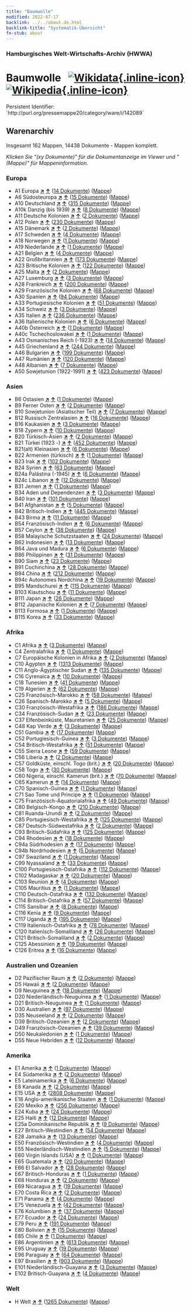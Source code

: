```yaml
---
title: "Baumwolle"
modified: 2022-07-17
backlink: ../../about.de.html
backlink-title: "Systematik-Übersicht"
fn-stub: about
---
```


### Hamburgisches Welt-Wirtschafts-Archiv (HWWA)

# Baumwolle &#160; [![Wikidata](/images/Wikidata-logo.svg "Wikidata"){.inline-icon}](http://www.wikidata.org/entity/Q11457) [![Wikipedia](/images/Wikipedia-W.svg "Wikipedia"){.inline-icon}](https://de.wikipedia.org/wiki/Baumwollfaser)

<div class="hint">Persistent Identifier: `http://purl.org/pressemappe20/category/ware/i/142089`</div>







## Warenarchiv




Insgesamt 162 Mappen, 14438 Dokumente - Mappen komplett.

_Klicken Sie "(xy Dokumente)" für die Dokumentanzeige im Viewer und "(Mappe)" für Mappeninformation._




### Europa

- A1 Europa [**&nearr;**](../../../geo/i/140892/about.de.html "Europa (alle Mappen)") [**&uarr;**](../../../geo/about.de.html#A1 "Ländersystematik") (<a href="https://pm20.zbw.eu/iiifview/folder/wa/142089,140892" title="über: Baumwolle : Europa" target="_blank">14 Dokumente</a>) ([Mappe](../../../../folder/wa/1420xx/142089/1408xx/140892/about.de.html))
- A6 Südosteuropa [**&nearr;**](../../../geo/i/140900/about.de.html "Südosteuropa (alle Mappen)") [**&uarr;**](../../../geo/about.de.html#A6 "Ländersystematik") (<a href="https://pm20.zbw.eu/iiifview/folder/wa/142089,140900" title="über: Baumwolle : Südosteuropa" target="_blank">15 Dokumente</a>) ([Mappe](../../../../folder/wa/1420xx/142089/1409xx/140900/about.de.html))
- A10 Deutschland [**&nearr;**](../../../geo/i/126128/about.de.html "Deutschland (alle Mappen)") [**&uarr;**](../../../geo/about.de.html#A10 "Ländersystematik") (<a href="https://pm20.zbw.eu/iiifview/folder/wa/142089,126128" title="über: Baumwolle : Deutschland" target="_blank">315 Dokumente</a>) ([Mappe](../../../../folder/wa/1420xx/142089/1261xx/126128/about.de.html))
- A10k Danzig (bis 1939) [**&nearr;**](../../../geo/i/140944/about.de.html "Danzig (bis 1939) (alle Mappen)") [**&uarr;**](../../../geo/about.de.html#A10k "Ländersystematik") (<a href="https://pm20.zbw.eu/iiifview/folder/wa/142089,140944" title="über: Baumwolle : Danzig (bis 1939)" target="_blank">8 Dokumente</a>) ([Mappe](../../../../folder/wa/1420xx/142089/1409xx/140944/about.de.html))
- A11 Deutsche Kolonien [**&nearr;**](../../../geo/i/140960/about.de.html "Deutsche Kolonien (alle Mappen)") [**&uarr;**](../../../geo/about.de.html#A11 "Ländersystematik") (<a href="https://pm20.zbw.eu/iiifview/folder/wa/142089,140960" title="über: Baumwolle : Deutsche Kolonien" target="_blank">2 Dokumente</a>) ([Mappe](../../../../folder/wa/1420xx/142089/1409xx/140960/about.de.html))
- A12 Polen [**&nearr;**](../../../geo/i/140962/about.de.html "Polen (alle Mappen)") [**&uarr;**](../../../geo/about.de.html#A12 "Ländersystematik") (<a href="https://pm20.zbw.eu/iiifview/folder/wa/142089,140962" title="über: Baumwolle : Polen" target="_blank">230 Dokumente</a>) ([Mappe](../../../../folder/wa/1420xx/142089/1409xx/140962/about.de.html))
- A15 Dänemark [**&nearr;**](../../../geo/i/141739/about.de.html "Dänemark (alle Mappen)") [**&uarr;**](../../../geo/about.de.html#A15 "Ländersystematik") (<a href="https://pm20.zbw.eu/iiifview/folder/wa/142089,141739" title="über: Baumwolle : Dänemark" target="_blank">2 Dokumente</a>) ([Mappe](../../../../folder/wa/1420xx/142089/1417xx/141739/about.de.html))
- A17 Schweden [**&nearr;**](../../../geo/i/140968/about.de.html "Schweden (alle Mappen)") [**&uarr;**](../../../geo/about.de.html#A17 "Ländersystematik") (<a href="https://pm20.zbw.eu/iiifview/folder/wa/142089,140968" title="über: Baumwolle : Schweden" target="_blank">4 Dokumente</a>) ([Mappe](../../../../folder/wa/1420xx/142089/1409xx/140968/about.de.html))
- A18 Norwegen [**&nearr;**](../../../geo/i/140969/about.de.html "Norwegen (alle Mappen)") [**&uarr;**](../../../geo/about.de.html#A18 "Ländersystematik") (<a href="https://pm20.zbw.eu/iiifview/folder/wa/142089,140969" title="über: Baumwolle : Norwegen" target="_blank">1 Dokumente</a>) ([Mappe](../../../../folder/wa/1420xx/142089/1409xx/140969/about.de.html))
- A19 Niederlande [**&nearr;**](../../../geo/i/140970/about.de.html "Niederlande (alle Mappen)") [**&uarr;**](../../../geo/about.de.html#A19 "Ländersystematik") (<a href="https://pm20.zbw.eu/iiifview/folder/wa/142089,140970" title="über: Baumwolle : Niederlande" target="_blank">1 Dokumente</a>) ([Mappe](../../../../folder/wa/1420xx/142089/1409xx/140970/about.de.html))
- A21 Belgien [**&nearr;**](../../../geo/i/140972/about.de.html "Belgien (alle Mappen)") [**&uarr;**](../../../geo/about.de.html#A21 "Ländersystematik") (<a href="https://pm20.zbw.eu/iiifview/folder/wa/142089,140972" title="über: Baumwolle : Belgien" target="_blank">4 Dokumente</a>) ([Mappe](../../../../folder/wa/1420xx/142089/1409xx/140972/about.de.html))
- A22 Großbritannien [**&nearr;**](../../../geo/i/140974/about.de.html "Großbritannien (alle Mappen)") [**&uarr;**](../../../geo/about.de.html#A22 "Ländersystematik") (<a href="https://pm20.zbw.eu/iiifview/folder/wa/142089,140974" title="über: Baumwolle : Großbritannien" target="_blank">173 Dokumente</a>) ([Mappe](../../../../folder/wa/1420xx/142089/1409xx/140974/about.de.html))
- A23 Britische Kolonien [**&nearr;**](../../../geo/i/140978/about.de.html "Britische Kolonien (alle Mappen)") [**&uarr;**](../../../geo/about.de.html#A23 "Ländersystematik") (<a href="https://pm20.zbw.eu/iiifview/folder/wa/142089,140978" title="über: Baumwolle : Britische Kolonien" target="_blank">122 Dokumente</a>) ([Mappe](../../../../folder/wa/1420xx/142089/1409xx/140978/about.de.html))
- A25 Malta [**&nearr;**](../../../geo/i/140980/about.de.html "Malta (alle Mappen)") [**&uarr;**](../../../geo/about.de.html#A25 "Ländersystematik") (<a href="https://pm20.zbw.eu/iiifview/folder/wa/142089,140980" title="über: Baumwolle : Malta" target="_blank">2 Dokumente</a>) ([Mappe](../../../../folder/wa/1420xx/142089/1409xx/140980/about.de.html))
- A27 Luxemburg [**&nearr;**](../../../geo/i/140981/about.de.html "Luxemburg (alle Mappen)") [**&uarr;**](../../../geo/about.de.html#A27 "Ländersystematik") (<a href="https://pm20.zbw.eu/iiifview/folder/wa/142089,140981" title="über: Baumwolle : Luxemburg" target="_blank">3 Dokumente</a>) ([Mappe](../../../../folder/wa/1420xx/142089/1409xx/140981/about.de.html))
- A28 Frankreich [**&nearr;**](../../../geo/i/140982/about.de.html "Frankreich (alle Mappen)") [**&uarr;**](../../../geo/about.de.html#A28 "Ländersystematik") (<a href="https://pm20.zbw.eu/iiifview/folder/wa/142089,140982" title="über: Baumwolle : Frankreich" target="_blank">200 Dokumente</a>) ([Mappe](../../../../folder/wa/1420xx/142089/1409xx/140982/about.de.html))
- A29 Französische Kolonien [**&nearr;**](../../../geo/i/140983/about.de.html "Französische Kolonien (alle Mappen)") [**&uarr;**](../../../geo/about.de.html#A29 "Ländersystematik") (<a href="https://pm20.zbw.eu/iiifview/folder/wa/142089,140983" title="über: Baumwolle : Französische Kolonien" target="_blank">68 Dokumente</a>) ([Mappe](../../../../folder/wa/1420xx/142089/1409xx/140983/about.de.html))
- A30 Spanien [**&nearr;**](../../../geo/i/140984/about.de.html "Spanien (alle Mappen)") [**&uarr;**](../../../geo/about.de.html#A30 "Ländersystematik") (<a href="https://pm20.zbw.eu/iiifview/folder/wa/142089,140984" title="über: Baumwolle : Spanien" target="_blank">94 Dokumente</a>) ([Mappe](../../../../folder/wa/1420xx/142089/1409xx/140984/about.de.html))
- A33 Portugiesische Kolonien [**&nearr;**](../../../geo/i/140988/about.de.html "Portugiesische Kolonien (alle Mappen)") [**&uarr;**](../../../geo/about.de.html#A33 "Ländersystematik") (<a href="https://pm20.zbw.eu/iiifview/folder/wa/142089,140988" title="über: Baumwolle : Portugiesische Kolonien" target="_blank">51 Dokumente</a>) ([Mappe](../../../../folder/wa/1420xx/142089/1409xx/140988/about.de.html))
- A34 Schweiz [**&nearr;**](../../../geo/i/141007/about.de.html "Schweiz (alle Mappen)") [**&uarr;**](../../../geo/about.de.html#A34 "Ländersystematik") (<a href="https://pm20.zbw.eu/iiifview/folder/wa/142089,141007" title="über: Baumwolle : Schweiz" target="_blank">3 Dokumente</a>) ([Mappe](../../../../folder/wa/1420xx/142089/1410xx/141007/about.de.html))
- A35 Italien [**&nearr;**](../../../geo/i/141008/about.de.html "Italien (alle Mappen)") [**&uarr;**](../../../geo/about.de.html#A35 "Ländersystematik") (<a href="https://pm20.zbw.eu/iiifview/folder/wa/142089,141008" title="über: Baumwolle : Italien" target="_blank">236 Dokumente</a>) ([Mappe](../../../../folder/wa/1420xx/142089/1410xx/141008/about.de.html))
- A36 Italienische Kolonien [**&nearr;**](../../../geo/i/141012/about.de.html "Italienische Kolonien (alle Mappen)") [**&uarr;**](../../../geo/about.de.html#A36 "Ländersystematik") (<a href="https://pm20.zbw.eu/iiifview/folder/wa/142089,141012" title="über: Baumwolle : Italienische Kolonien" target="_blank">6 Dokumente</a>) ([Mappe](../../../../folder/wa/1420xx/142089/1410xx/141012/about.de.html))
- A40b Österreich [**&nearr;**](../../../geo/i/141731/about.de.html "Österreich (alle Mappen)") [**&uarr;**](../../../geo/about.de.html#A40b "Ländersystematik") (<a href="https://pm20.zbw.eu/iiifview/folder/wa/142089,141731" title="über: Baumwolle : Österreich" target="_blank">1 Dokumente</a>) ([Mappe](../../../../folder/wa/1420xx/142089/1417xx/141731/about.de.html))
- A40c Tschechoslowakei [**&nearr;**](../../../geo/i/141022/about.de.html "Tschechoslowakei (alle Mappen)") [**&uarr;**](../../../geo/about.de.html#A40c "Ländersystematik") (<a href="https://pm20.zbw.eu/iiifview/folder/wa/142089,141022" title="über: Baumwolle : Tschechoslowakei" target="_blank">1 Dokumente</a>) ([Mappe](../../../../folder/wa/1420xx/142089/1410xx/141022/about.de.html))
- A43 Osmanisches Reich (-1923) [**&nearr;**](../../../geo/i/141034/about.de.html "Osmanisches Reich (-1923) (alle Mappen)") [**&uarr;**](../../../geo/about.de.html#A43 "Ländersystematik") (<a href="https://pm20.zbw.eu/iiifview/folder/wa/142089,141034" title="über: Baumwolle : Osmanisches Reich (-1923)" target="_blank">14 Dokumente</a>) ([Mappe](../../../../folder/wa/1420xx/142089/1410xx/141034/about.de.html))
- A45 Griechenland [**&nearr;**](../../../geo/i/141037/about.de.html "Griechenland (alle Mappen)") [**&uarr;**](../../../geo/about.de.html#A45 "Ländersystematik") (<a href="https://pm20.zbw.eu/iiifview/folder/wa/142089,141037" title="über: Baumwolle : Griechenland" target="_blank">244 Dokumente</a>) ([Mappe](../../../../folder/wa/1420xx/142089/1410xx/141037/about.de.html))
- A46 Bulgarien [**&nearr;**](../../../geo/i/141039/about.de.html "Bulgarien (alle Mappen)") [**&uarr;**](../../../geo/about.de.html#A46 "Ländersystematik") (<a href="https://pm20.zbw.eu/iiifview/folder/wa/142089,141039" title="über: Baumwolle : Bulgarien" target="_blank">199 Dokumente</a>) ([Mappe](../../../../folder/wa/1420xx/142089/1410xx/141039/about.de.html))
- A47 Rumänien [**&nearr;**](../../../geo/i/141040/about.de.html "Rumänien (alle Mappen)") [**&uarr;**](../../../geo/about.de.html#A47 "Ländersystematik") (<a href="https://pm20.zbw.eu/iiifview/folder/wa/142089,141040" title="über: Baumwolle : Rumänien" target="_blank">120 Dokumente</a>) ([Mappe](../../../../folder/wa/1420xx/142089/1410xx/141040/about.de.html))
- A48 Albanien [**&nearr;**](../../../geo/i/141041/about.de.html "Albanien (alle Mappen)") [**&uarr;**](../../../geo/about.de.html#A48 "Ländersystematik") (<a href="https://pm20.zbw.eu/iiifview/folder/wa/142089,141041" title="über: Baumwolle : Albanien" target="_blank">7 Dokumente</a>) ([Mappe](../../../../folder/wa/1420xx/142089/1410xx/141041/about.de.html))
- A50 Sowjetunion (1922-1991) [**&nearr;**](../../../geo/i/141043/about.de.html "Sowjetunion (1922-1991) (alle Mappen)") [**&uarr;**](../../../geo/about.de.html#A50 "Ländersystematik") (<a href="https://pm20.zbw.eu/iiifview/folder/wa/142089,141043" title="über: Baumwolle : Sowjetunion (1922-1991)" target="_blank">423 Dokumente</a>) ([Mappe](../../../../folder/wa/1420xx/142089/1410xx/141043/about.de.html))

### Asien

- B6 Ostasien [**&nearr;**](../../../geo/i/141062/about.de.html "Ostasien (alle Mappen)") [**&uarr;**](../../../geo/about.de.html#B6 "Ländersystematik") (<a href="https://pm20.zbw.eu/iiifview/folder/wa/142089,141062" title="über: Baumwolle : Ostasien" target="_blank">1 Dokumente</a>) ([Mappe](../../../../folder/wa/1420xx/142089/1410xx/141062/about.de.html))
- B9 Ferner Osten [**&nearr;**](../../../geo/i/141063/about.de.html "Ferner Osten (alle Mappen)") [**&uarr;**](../../../geo/about.de.html#B9 "Ländersystematik") (<a href="https://pm20.zbw.eu/iiifview/folder/wa/142089,141063" title="über: Baumwolle : Ferner Osten" target="_blank">2 Dokumente</a>) ([Mappe](../../../../folder/wa/1420xx/142089/1410xx/141063/about.de.html))
- B10 Sowjetunion (Asiatischer Teil) [**&nearr;**](../../../geo/i/141065/about.de.html "Sowjetunion (Asiatischer Teil) (alle Mappen)") [**&uarr;**](../../../geo/about.de.html#B10 "Ländersystematik") (<a href="https://pm20.zbw.eu/iiifview/folder/wa/142089,141065" title="über: Baumwolle : Sowjetunion (Asiatischer Teil)" target="_blank">7 Dokumente</a>) ([Mappe](../../../../folder/wa/1420xx/142089/1410xx/141065/about.de.html))
- B12 Russisch Zentralasien [**&nearr;**](../../../geo/i/141067/about.de.html "Russisch Zentralasien (alle Mappen)") [**&uarr;**](../../../geo/about.de.html#B12 "Ländersystematik") (<a href="https://pm20.zbw.eu/iiifview/folder/wa/142089,141067" title="über: Baumwolle : Russisch Zentralasien" target="_blank">16 Dokumente</a>) ([Mappe](../../../../folder/wa/1420xx/142089/1410xx/141067/about.de.html))
- B16 Kaukasien [**&nearr;**](../../../geo/i/141072/about.de.html "Kaukasien (alle Mappen)") [**&uarr;**](../../../geo/about.de.html#B16 "Ländersystematik") (<a href="https://pm20.zbw.eu/iiifview/folder/wa/142089,141072" title="über: Baumwolle : Kaukasien" target="_blank">3 Dokumente</a>) ([Mappe](../../../../folder/wa/1420xx/142089/1410xx/141072/about.de.html))
- B18 Zypern [**&nearr;**](../../../geo/i/141079/about.de.html "Zypern (alle Mappen)") [**&uarr;**](../../../geo/about.de.html#B18 "Ländersystematik") (<a href="https://pm20.zbw.eu/iiifview/folder/wa/142089,141079" title="über: Baumwolle : Zypern" target="_blank">10 Dokumente</a>) ([Mappe](../../../../folder/wa/1420xx/142089/1410xx/141079/about.de.html))
- B20 Türkisch-Asien [**&nearr;**](../../../geo/i/141108/about.de.html "Türkisch-Asien (alle Mappen)") [**&uarr;**](../../../geo/about.de.html#B20 "Ländersystematik") (<a href="https://pm20.zbw.eu/iiifview/folder/wa/142089,141108" title="über: Baumwolle : Türkisch-Asien" target="_blank">2 Dokumente</a>) ([Mappe](../../../../folder/wa/1420xx/142089/1411xx/141108/about.de.html))
- B21 Türkei (1923 -) [**&nearr;**](../../../geo/i/141111/about.de.html "Türkei (1923 -) (alle Mappen)") [**&uarr;**](../../../geo/about.de.html#B21 "Ländersystematik") (<a href="https://pm20.zbw.eu/iiifview/folder/wa/142089,141111" title="über: Baumwolle : Türkei (1923 -)" target="_blank">452 Dokumente</a>) ([Mappe](../../../../folder/wa/1420xx/142089/1411xx/141111/about.de.html))
- B21(alt) Kleinasien [**&nearr;**](../../../geo/i/141110/about.de.html "Kleinasien (alle Mappen)") [**&uarr;**](../../../geo/about.de.html#B21(alt) "Ländersystematik") (<a href="https://pm20.zbw.eu/iiifview/folder/wa/142089,141110" title="über: Baumwolle : Kleinasien" target="_blank">6 Dokumente</a>) ([Mappe](../../../../folder/wa/1420xx/142089/1411xx/141110/about.de.html))
- B22 Armenien (türkisch) [**&nearr;**](../../../geo/i/141112/about.de.html "Armenien (türkisch) (alle Mappen)") [**&uarr;**](../../../geo/about.de.html#B22 "Ländersystematik") (<a href="https://pm20.zbw.eu/iiifview/folder/wa/142089,141112" title="über: Baumwolle : Armenien (türkisch)" target="_blank">1 Dokumente</a>) ([Mappe](../../../../folder/wa/1420xx/142089/1411xx/141112/about.de.html))
- B23 Irak [**&nearr;**](../../../geo/i/141113/about.de.html "Irak (alle Mappen)") [**&uarr;**](../../../geo/about.de.html#B23 "Ländersystematik") (<a href="https://pm20.zbw.eu/iiifview/folder/wa/142089,141113" title="über: Baumwolle : Irak" target="_blank">102 Dokumente</a>) ([Mappe](../../../../folder/wa/1420xx/142089/1411xx/141113/about.de.html))
- B24 Syrien [**&nearr;**](../../../geo/i/141114/about.de.html "Syrien (alle Mappen)") [**&uarr;**](../../../geo/about.de.html#B24 "Ländersystematik") (<a href="https://pm20.zbw.eu/iiifview/folder/wa/142089,141114" title="über: Baumwolle : Syrien" target="_blank">63 Dokumente</a>) ([Mappe](../../../../folder/wa/1420xx/142089/1411xx/141114/about.de.html))
- B24a Palästina (-1945) [**&nearr;**](../../../geo/i/141115/about.de.html "Palästina (-1945) (alle Mappen)") [**&uarr;**](../../../geo/about.de.html#B24a "Ländersystematik") (<a href="https://pm20.zbw.eu/iiifview/folder/wa/142089,141115" title="über: Baumwolle : Palästina (-1945)" target="_blank">6 Dokumente</a>) ([Mappe](../../../../folder/wa/1420xx/142089/1411xx/141115/about.de.html))
- B24c Libanon [**&nearr;**](../../../geo/i/141117/about.de.html "Libanon (alle Mappen)") [**&uarr;**](../../../geo/about.de.html#B24c "Ländersystematik") (<a href="https://pm20.zbw.eu/iiifview/folder/wa/142089,141117" title="über: Baumwolle : Libanon" target="_blank">12 Dokumente</a>) ([Mappe](../../../../folder/wa/1420xx/142089/1411xx/141117/about.de.html))
- B31 Jemen [**&nearr;**](../../../geo/i/141172/about.de.html "Jemen (alle Mappen)") [**&uarr;**](../../../geo/about.de.html#B31 "Ländersystematik") (<a href="https://pm20.zbw.eu/iiifview/folder/wa/142089,141172" title="über: Baumwolle : Jemen" target="_blank">1 Dokumente</a>) ([Mappe](../../../../folder/wa/1420xx/142089/1411xx/141172/about.de.html))
- B34 Aden und Dependenzen [**&nearr;**](../../../geo/i/141176/about.de.html "Aden und Dependenzen (alle Mappen)") [**&uarr;**](../../../geo/about.de.html#B34 "Ländersystematik") (<a href="https://pm20.zbw.eu/iiifview/folder/wa/142089,141176" title="über: Baumwolle : Aden und Dependenzen" target="_blank">3 Dokumente</a>) ([Mappe](../../../../folder/wa/1420xx/142089/1411xx/141176/about.de.html))
- B40 Iran [**&nearr;**](../../../geo/i/141186/about.de.html "Iran (alle Mappen)") [**&uarr;**](../../../geo/about.de.html#B40 "Ländersystematik") (<a href="https://pm20.zbw.eu/iiifview/folder/wa/142089,141186" title="über: Baumwolle : Iran" target="_blank">101 Dokumente</a>) ([Mappe](../../../../folder/wa/1420xx/142089/1411xx/141186/about.de.html))
- B41 Afghanistan [**&nearr;**](../../../geo/i/141188/about.de.html "Afghanistan (alle Mappen)") [**&uarr;**](../../../geo/about.de.html#B41 "Ländersystematik") (<a href="https://pm20.zbw.eu/iiifview/folder/wa/142089,141188" title="über: Baumwolle : Afghanistan" target="_blank">5 Dokumente</a>) ([Mappe](../../../../folder/wa/1420xx/142089/1411xx/141188/about.de.html))
- B42 Britisch-Indien [**&nearr;**](../../../geo/i/141189/about.de.html "Britisch-Indien (alle Mappen)") [**&uarr;**](../../../geo/about.de.html#B42 "Ländersystematik") (<a href="https://pm20.zbw.eu/iiifview/folder/wa/142089,141189" title="über: Baumwolle : Britisch-Indien" target="_blank">445 Dokumente</a>) ([Mappe](../../../../folder/wa/1420xx/142089/1411xx/141189/about.de.html))
- B43 Birma [**&nearr;**](../../../geo/i/141195/about.de.html "Birma (alle Mappen)") [**&uarr;**](../../../geo/about.de.html#B43 "Ländersystematik") (<a href="https://pm20.zbw.eu/iiifview/folder/wa/142089,141195" title="über: Baumwolle : Birma" target="_blank">11 Dokumente</a>) ([Mappe](../../../../folder/wa/1420xx/142089/1411xx/141195/about.de.html))
- B54 Französisch-Indien [**&nearr;**](../../../geo/i/141200/about.de.html "Französisch-Indien (alle Mappen)") [**&uarr;**](../../../geo/about.de.html#B54 "Ländersystematik") (<a href="https://pm20.zbw.eu/iiifview/folder/wa/142089,141200" title="über: Baumwolle : Französisch-Indien" target="_blank">6 Dokumente</a>) ([Mappe](../../../../folder/wa/1420xx/142089/1412xx/141200/about.de.html))
- B57 Ceylon [**&nearr;**](../../../geo/i/141204/about.de.html "Ceylon (alle Mappen)") [**&uarr;**](../../../geo/about.de.html#B57 "Ländersystematik") (<a href="https://pm20.zbw.eu/iiifview/folder/wa/142089,141204" title="über: Baumwolle : Ceylon" target="_blank">38 Dokumente</a>) ([Mappe](../../../../folder/wa/1420xx/142089/1412xx/141204/about.de.html))
- B58 Malayische Schutzstaaten [**&nearr;**](../../../geo/i/141206/about.de.html "Malayische Schutzstaaten (alle Mappen)") [**&uarr;**](../../../geo/about.de.html#B58 "Ländersystematik") (<a href="https://pm20.zbw.eu/iiifview/folder/wa/142089,141206" title="über: Baumwolle : Malayische Schutzstaaten" target="_blank">24 Dokumente</a>) ([Mappe](../../../../folder/wa/1420xx/142089/1412xx/141206/about.de.html))
- B62 Indonesien [**&nearr;**](../../../geo/i/141218/about.de.html "Indonesien (alle Mappen)") [**&uarr;**](../../../geo/about.de.html#B62 "Ländersystematik") (<a href="https://pm20.zbw.eu/iiifview/folder/wa/142089,141218" title="über: Baumwolle : Indonesien" target="_blank">13 Dokumente</a>) ([Mappe](../../../../folder/wa/1420xx/142089/1412xx/141218/about.de.html))
- B64 Java und Madura [**&nearr;**](../../../geo/i/141220/about.de.html "Java und Madura (alle Mappen)") [**&uarr;**](../../../geo/about.de.html#B64 "Ländersystematik") (<a href="https://pm20.zbw.eu/iiifview/folder/wa/142089,141220" title="über: Baumwolle : Java und Madura" target="_blank">6 Dokumente</a>) ([Mappe](../../../../folder/wa/1420xx/142089/1412xx/141220/about.de.html))
- B86 Philippinen [**&nearr;**](../../../geo/i/141240/about.de.html "Philippinen (alle Mappen)") [**&uarr;**](../../../geo/about.de.html#B86 "Ländersystematik") (<a href="https://pm20.zbw.eu/iiifview/folder/wa/142089,141240" title="über: Baumwolle : Philippinen" target="_blank">31 Dokumente</a>) ([Mappe](../../../../folder/wa/1420xx/142089/1412xx/141240/about.de.html))
- B90 Siam [**&nearr;**](../../../geo/i/141242/about.de.html "Siam (alle Mappen)") [**&uarr;**](../../../geo/about.de.html#B90 "Ländersystematik") (<a href="https://pm20.zbw.eu/iiifview/folder/wa/142089,141242" title="über: Baumwolle : Siam" target="_blank">23 Dokumente</a>) ([Mappe](../../../../folder/wa/1420xx/142089/1412xx/141242/about.de.html))
- B91 Cochinchina [**&nearr;**](../../../geo/i/141243/about.de.html "Cochinchina (alle Mappen)") [**&uarr;**](../../../geo/about.de.html#B91 "Ländersystematik") (<a href="https://pm20.zbw.eu/iiifview/folder/wa/142089,141243" title="über: Baumwolle : Cochinchina" target="_blank">28 Dokumente</a>) ([Mappe](../../../../folder/wa/1420xx/142089/1412xx/141243/about.de.html))
- B94 China [**&nearr;**](../../../geo/i/141253/about.de.html "China (alle Mappen)") [**&uarr;**](../../../geo/about.de.html#B94 "Ländersystematik") (<a href="https://pm20.zbw.eu/iiifview/folder/wa/142089,141253" title="über: Baumwolle : China" target="_blank">212 Dokumente</a>) ([Mappe](../../../../folder/wa/1420xx/142089/1412xx/141253/about.de.html))
- B94c Autonomes Nordchina [**&nearr;**](../../../geo/i/141257/about.de.html "Autonomes Nordchina (alle Mappen)") [**&uarr;**](../../../geo/about.de.html#B94c "Ländersystematik") (<a href="https://pm20.zbw.eu/iiifview/folder/wa/142089,141257" title="über: Baumwolle : Autonomes Nordchina" target="_blank">19 Dokumente</a>) ([Mappe](../../../../folder/wa/1420xx/142089/1412xx/141257/about.de.html))
- B95 Mandschurei [**&nearr;**](../../../geo/i/141258/about.de.html "Mandschurei (alle Mappen)") [**&uarr;**](../../../geo/about.de.html#B95 "Ländersystematik") (<a href="https://pm20.zbw.eu/iiifview/folder/wa/142089,141258" title="über: Baumwolle : Mandschurei" target="_blank">115 Dokumente</a>) ([Mappe](../../../../folder/wa/1420xx/142089/1412xx/141258/about.de.html))
- B103 Kiautschou [**&nearr;**](../../../geo/i/126163/about.de.html "Kiautschou (alle Mappen)") [**&uarr;**](../../../geo/about.de.html#B103 "Ländersystematik") (<a href="https://pm20.zbw.eu/iiifview/folder/wa/142089,126163" title="über: Baumwolle : Kiautschou" target="_blank">11 Dokumente</a>) ([Mappe](../../../../folder/wa/1420xx/142089/1261xx/126163/about.de.html))
- B111 Japan [**&nearr;**](../../../geo/i/141272/about.de.html "Japan (alle Mappen)") [**&uarr;**](../../../geo/about.de.html#B111 "Ländersystematik") (<a href="https://pm20.zbw.eu/iiifview/folder/wa/142089,141272" title="über: Baumwolle : Japan" target="_blank">26 Dokumente</a>) ([Mappe](../../../../folder/wa/1420xx/142089/1412xx/141272/about.de.html))
- B112 Japanische Kolonien [**&nearr;**](../../../geo/i/141273/about.de.html "Japanische Kolonien (alle Mappen)") [**&uarr;**](../../../geo/about.de.html#B112 "Ländersystematik") (<a href="https://pm20.zbw.eu/iiifview/folder/wa/142089,141273" title="über: Baumwolle : Japanische Kolonien" target="_blank">7 Dokumente</a>) ([Mappe](../../../../folder/wa/1420xx/142089/1412xx/141273/about.de.html))
- B113 Formosa [**&nearr;**](../../../geo/i/141274/about.de.html "Formosa (alle Mappen)") [**&uarr;**](../../../geo/about.de.html#B113 "Ländersystematik") (<a href="https://pm20.zbw.eu/iiifview/folder/wa/142089,141274" title="über: Baumwolle : Formosa" target="_blank">1 Dokumente</a>) ([Mappe](../../../../folder/wa/1420xx/142089/1412xx/141274/about.de.html))
- B115 Korea [**&nearr;**](../../../geo/i/141276/about.de.html "Korea (alle Mappen)") [**&uarr;**](../../../geo/about.de.html#B115 "Ländersystematik") (<a href="https://pm20.zbw.eu/iiifview/folder/wa/142089,141276" title="über: Baumwolle : Korea" target="_blank">33 Dokumente</a>) ([Mappe](../../../../folder/wa/1420xx/142089/1412xx/141276/about.de.html))

### Afrika

- C1 Afrika [**&nearr;**](../../../geo/i/141309/about.de.html "Afrika (alle Mappen)") [**&uarr;**](../../../geo/about.de.html#C1 "Ländersystematik") (<a href="https://pm20.zbw.eu/iiifview/folder/wa/142089,141309" title="über: Baumwolle : Afrika" target="_blank">3 Dokumente</a>) ([Mappe](../../../../folder/wa/1420xx/142089/1413xx/141309/about.de.html))
- C4 Zentralafrika [**&nearr;**](../../../geo/i/141314/about.de.html "Zentralafrika (alle Mappen)") [**&uarr;**](../../../geo/about.de.html#C4 "Ländersystematik") (<a href="https://pm20.zbw.eu/iiifview/folder/wa/142089,141314" title="über: Baumwolle : Zentralafrika" target="_blank">1 Dokumente</a>) ([Mappe](../../../../folder/wa/1420xx/142089/1413xx/141314/about.de.html))
- C7 Europäische Kolonien in Afrika [**&nearr;**](../../../geo/i/141747/about.de.html "Europäische Kolonien in Afrika (alle Mappen)") [**&uarr;**](../../../geo/about.de.html#C7 "Ländersystematik") (<a href="https://pm20.zbw.eu/iiifview/folder/wa/142089,141747" title="über: Baumwolle : Europäische Kolonien in Afrika" target="_blank">2 Dokumente</a>) ([Mappe](../../../../folder/wa/1420xx/142089/1417xx/141747/about.de.html))
- C10 Ägypten [**&nearr;**](../../../geo/i/141336/about.de.html "Ägypten (alle Mappen)") [**&uarr;**](../../../geo/about.de.html#C10 "Ländersystematik") (<a href="https://pm20.zbw.eu/iiifview/folder/wa/142089,141336" title="über: Baumwolle : Ägypten" target="_blank">1313 Dokumente</a>) ([Mappe](../../../../folder/wa/1420xx/142089/1413xx/141336/about.de.html))
- C11 Anglo-Ägyptischer Sudan [**&nearr;**](../../../geo/i/141338/about.de.html "Anglo-Ägyptischer Sudan (alle Mappen)") [**&uarr;**](../../../geo/about.de.html#C11 "Ländersystematik") (<a href="https://pm20.zbw.eu/iiifview/folder/wa/142089,141338" title="über: Baumwolle : Anglo-Ägyptischer Sudan" target="_blank">135 Dokumente</a>) ([Mappe](../../../../folder/wa/1420xx/142089/1413xx/141338/about.de.html))
- C16 Cyrenaica [**&nearr;**](../../../geo/i/141347/about.de.html "Cyrenaica (alle Mappen)") [**&uarr;**](../../../geo/about.de.html#C16 "Ländersystematik") (<a href="https://pm20.zbw.eu/iiifview/folder/wa/142089,141347" title="über: Baumwolle : Cyrenaica" target="_blank">10 Dokumente</a>) ([Mappe](../../../../folder/wa/1420xx/142089/1413xx/141347/about.de.html))
- C18 Tunesien [**&nearr;**](../../../geo/i/141353/about.de.html "Tunesien (alle Mappen)") [**&uarr;**](../../../geo/about.de.html#C18 "Ländersystematik") (<a href="https://pm20.zbw.eu/iiifview/folder/wa/142089,141353" title="über: Baumwolle : Tunesien" target="_blank">41 Dokumente</a>) ([Mappe](../../../../folder/wa/1420xx/142089/1413xx/141353/about.de.html))
- C19 Algerien [**&nearr;**](../../../geo/i/141354/about.de.html "Algerien (alle Mappen)") [**&uarr;**](../../../geo/about.de.html#C19 "Ländersystematik") (<a href="https://pm20.zbw.eu/iiifview/folder/wa/142089,141354" title="über: Baumwolle : Algerien" target="_blank">62 Dokumente</a>) ([Mappe](../../../../folder/wa/1420xx/142089/1413xx/141354/about.de.html))
- C25 Französisch-Marokko [**&nearr;**](../../../geo/i/141358/about.de.html "Französisch-Marokko (alle Mappen)") [**&uarr;**](../../../geo/about.de.html#C25 "Ländersystematik") (<a href="https://pm20.zbw.eu/iiifview/folder/wa/142089,141358" title="über: Baumwolle : Französisch-Marokko" target="_blank">58 Dokumente</a>) ([Mappe](../../../../folder/wa/1420xx/142089/1413xx/141358/about.de.html))
- C26 Spanisch-Marokko [**&nearr;**](../../../geo/i/141359/about.de.html "Spanisch-Marokko (alle Mappen)") [**&uarr;**](../../../geo/about.de.html#C26 "Ländersystematik") (<a href="https://pm20.zbw.eu/iiifview/folder/wa/142089,141359" title="über: Baumwolle : Spanisch-Marokko" target="_blank">5 Dokumente</a>) ([Mappe](../../../../folder/wa/1420xx/142089/1413xx/141359/about.de.html))
- C30 Französisch-Westafrika [**&nearr;**](../../../geo/i/141361/about.de.html "Französisch-Westafrika (alle Mappen)") [**&uarr;**](../../../geo/about.de.html#C30 "Ländersystematik") (<a href="https://pm20.zbw.eu/iiifview/folder/wa/142089,141361" title="über: Baumwolle : Französisch-Westafrika" target="_blank">186 Dokumente</a>) ([Mappe](../../../../folder/wa/1420xx/142089/1413xx/141361/about.de.html))
- C34 Französisch-Sudan [**&nearr;**](../../../geo/i/141370/about.de.html "Französisch-Sudan (alle Mappen)") [**&uarr;**](../../../geo/about.de.html#C34 "Ländersystematik") (<a href="https://pm20.zbw.eu/iiifview/folder/wa/142089,141370" title="über: Baumwolle : Französisch-Sudan" target="_blank">23 Dokumente</a>) ([Mappe](../../../../folder/wa/1420xx/142089/1413xx/141370/about.de.html))
- C37 Elfenbeinküste, Mauretanien [**&nearr;**](../../../geo/i/141390/about.de.html "Elfenbeinküste, Mauretanien (alle Mappen)") [**&uarr;**](../../../geo/about.de.html#C37 "Ländersystematik") (<a href="https://pm20.zbw.eu/iiifview/folder/wa/142089,141390" title="über: Baumwolle : Elfenbeinküste, Mauretanien" target="_blank">25 Dokumente</a>) ([Mappe](../../../../folder/wa/1420xx/142089/1413xx/141390/about.de.html))
- C48 Kap Verde [**&nearr;**](../../../geo/i/141396/about.de.html "Kap Verde (alle Mappen)") [**&uarr;**](../../../geo/about.de.html#C48 "Ländersystematik") (<a href="https://pm20.zbw.eu/iiifview/folder/wa/142089,141396" title="über: Baumwolle : Kap Verde" target="_blank">3 Dokumente</a>) ([Mappe](../../../../folder/wa/1420xx/142089/1413xx/141396/about.de.html))
- C51 Gambia [**&nearr;**](../../../geo/i/141400/about.de.html "Gambia (alle Mappen)") [**&uarr;**](../../../geo/about.de.html#C51 "Ländersystematik") (<a href="https://pm20.zbw.eu/iiifview/folder/wa/142089,141400" title="über: Baumwolle : Gambia" target="_blank">17 Dokumente</a>) ([Mappe](../../../../folder/wa/1420xx/142089/1414xx/141400/about.de.html))
- C52 Portugiesisch-Guinea [**&nearr;**](../../../geo/i/141401/about.de.html "Portugiesisch-Guinea (alle Mappen)") [**&uarr;**](../../../geo/about.de.html#C52 "Ländersystematik") (<a href="https://pm20.zbw.eu/iiifview/folder/wa/142089,141401" title="über: Baumwolle : Portugiesisch-Guinea" target="_blank">3 Dokumente</a>) ([Mappe](../../../../folder/wa/1420xx/142089/1414xx/141401/about.de.html))
- C54 Britisch-Westafrika [**&nearr;**](../../../geo/i/141402/about.de.html "Britisch-Westafrika (alle Mappen)") [**&uarr;**](../../../geo/about.de.html#C54 "Ländersystematik") (<a href="https://pm20.zbw.eu/iiifview/folder/wa/142089,141402" title="über: Baumwolle : Britisch-Westafrika" target="_blank">51 Dokumente</a>) ([Mappe](../../../../folder/wa/1420xx/142089/1414xx/141402/about.de.html))
- C55 Sierra Leone [**&nearr;**](../../../geo/i/141404/about.de.html "Sierra Leone (alle Mappen)") [**&uarr;**](../../../geo/about.de.html#C55 "Ländersystematik") (<a href="https://pm20.zbw.eu/iiifview/folder/wa/142089,141404" title="über: Baumwolle : Sierra Leone" target="_blank">59 Dokumente</a>) ([Mappe](../../../../folder/wa/1420xx/142089/1414xx/141404/about.de.html))
- C56 Liberia [**&nearr;**](../../../geo/i/141405/about.de.html "Liberia (alle Mappen)") [**&uarr;**](../../../geo/about.de.html#C56 "Ländersystematik") (<a href="https://pm20.zbw.eu/iiifview/folder/wa/142089,141405" title="über: Baumwolle : Liberia" target="_blank">2 Dokumente</a>) ([Mappe](../../../../folder/wa/1420xx/142089/1414xx/141405/about.de.html))
- C57 Goldküste, einschl. Togo (brit.) [**&nearr;**](../../../geo/i/141406/about.de.html "Goldküste, einschl. Togo (brit.) (alle Mappen)") [**&uarr;**](../../../geo/about.de.html#C57 "Ländersystematik") (<a href="https://pm20.zbw.eu/iiifview/folder/wa/142089,141406" title="über: Baumwolle : Goldküste, einschl. Togo (brit.)" target="_blank">20 Dokumente</a>) ([Mappe](../../../../folder/wa/1420xx/142089/1414xx/141406/about.de.html))
- C58 Togo [**&nearr;**](../../../geo/i/141408/about.de.html "Togo (alle Mappen)") [**&uarr;**](../../../geo/about.de.html#C58 "Ländersystematik") (<a href="https://pm20.zbw.eu/iiifview/folder/wa/142089,141408" title="über: Baumwolle : Togo" target="_blank">30 Dokumente</a>) ([Mappe](../../../../folder/wa/1420xx/142089/1414xx/141408/about.de.html))
- C60 Nigeria, einschl. Kamerun (brit.) [**&nearr;**](../../../geo/i/141409/about.de.html "Nigeria, einschl. Kamerun (brit.) (alle Mappen)") [**&uarr;**](../../../geo/about.de.html#C60 "Ländersystematik") (<a href="https://pm20.zbw.eu/iiifview/folder/wa/142089,141409" title="über: Baumwolle : Nigeria, einschl. Kamerun (brit.)" target="_blank">70 Dokumente</a>) ([Mappe](../../../../folder/wa/1420xx/142089/1414xx/141409/about.de.html))
- C65 Kamerun [**&nearr;**](../../../geo/i/141410/about.de.html "Kamerun (alle Mappen)") [**&uarr;**](../../../geo/about.de.html#C65 "Ländersystematik") (<a href="https://pm20.zbw.eu/iiifview/folder/wa/142089,141410" title="über: Baumwolle : Kamerun" target="_blank">14 Dokumente</a>) ([Mappe](../../../../folder/wa/1420xx/142089/1414xx/141410/about.de.html))
- C70 Spanisch-Guinea [**&nearr;**](../../../geo/i/141412/about.de.html "Spanisch-Guinea (alle Mappen)") [**&uarr;**](../../../geo/about.de.html#C70 "Ländersystematik") (<a href="https://pm20.zbw.eu/iiifview/folder/wa/142089,141412" title="über: Baumwolle : Spanisch-Guinea" target="_blank">1 Dokumente</a>) ([Mappe](../../../../folder/wa/1420xx/142089/1414xx/141412/about.de.html))
- C71 Sao Tome und Principe [**&nearr;**](../../../geo/i/141413/about.de.html "Sao Tome und Principe (alle Mappen)") [**&uarr;**](../../../geo/about.de.html#C71 "Ländersystematik") (<a href="https://pm20.zbw.eu/iiifview/folder/wa/142089,141413" title="über: Baumwolle : Sao Tome und Principe" target="_blank">1 Dokumente</a>) ([Mappe](../../../../folder/wa/1420xx/142089/1414xx/141413/about.de.html))
- C75 Französisch-Äquatorialafrika [**&nearr;**](../../../geo/i/141415/about.de.html "Französisch-Äquatorialafrika (alle Mappen)") [**&uarr;**](../../../geo/about.de.html#C75 "Ländersystematik") (<a href="https://pm20.zbw.eu/iiifview/folder/wa/142089,141415" title="über: Baumwolle : Französisch-Äquatorialafrika" target="_blank">49 Dokumente</a>) ([Mappe](../../../../folder/wa/1420xx/142089/1414xx/141415/about.de.html))
- C80 Belgisch-Kongo [**&nearr;**](../../../geo/i/141444/about.de.html "Belgisch-Kongo (alle Mappen)") [**&uarr;**](../../../geo/about.de.html#C80 "Ländersystematik") (<a href="https://pm20.zbw.eu/iiifview/folder/wa/142089,141444" title="über: Baumwolle : Belgisch-Kongo" target="_blank">210 Dokumente</a>) ([Mappe](../../../../folder/wa/1420xx/142089/1414xx/141444/about.de.html))
- C81 Ruanda-Urundi [**&nearr;**](../../../geo/i/141445/about.de.html "Ruanda-Urundi (alle Mappen)") [**&uarr;**](../../../geo/about.de.html#C81 "Ländersystematik") (<a href="https://pm20.zbw.eu/iiifview/folder/wa/142089,141445" title="über: Baumwolle : Ruanda-Urundi" target="_blank">2 Dokumente</a>) ([Mappe](../../../../folder/wa/1420xx/142089/1414xx/141445/about.de.html))
- C85 Portugiesisch-Westafrika [**&nearr;**](../../../geo/i/141449/about.de.html "Portugiesisch-Westafrika (alle Mappen)") [**&uarr;**](../../../geo/about.de.html#C85 "Ländersystematik") (<a href="https://pm20.zbw.eu/iiifview/folder/wa/142089,141449" title="über: Baumwolle : Portugiesisch-Westafrika" target="_blank">125 Dokumente</a>) ([Mappe](../../../../folder/wa/1420xx/142089/1414xx/141449/about.de.html))
- C87 Deutsch-Südwestafrika [**&nearr;**](../../../geo/i/141450/about.de.html "Deutsch-Südwestafrika (alle Mappen)") [**&uarr;**](../../../geo/about.de.html#C87 "Ländersystematik") (<a href="https://pm20.zbw.eu/iiifview/folder/wa/142089,141450" title="über: Baumwolle : Deutsch-Südwestafrika" target="_blank">2 Dokumente</a>) ([Mappe](../../../../folder/wa/1420xx/142089/1414xx/141450/about.de.html))
- C93 Britisch-Südafrika [**&nearr;**](../../../geo/i/141454/about.de.html "Britisch-Südafrika (alle Mappen)") [**&uarr;**](../../../geo/about.de.html#C93 "Ländersystematik") (<a href="https://pm20.zbw.eu/iiifview/folder/wa/142089,141454" title="über: Baumwolle : Britisch-Südafrika" target="_blank">125 Dokumente</a>) ([Mappe](../../../../folder/wa/1420xx/142089/1414xx/141454/about.de.html))
- C94 Rhodesien [**&nearr;**](../../../geo/i/141456/about.de.html "Rhodesien (alle Mappen)") [**&uarr;**](../../../geo/about.de.html#C94 "Ländersystematik") (<a href="https://pm20.zbw.eu/iiifview/folder/wa/142089,141456" title="über: Baumwolle : Rhodesien" target="_blank">18 Dokumente</a>) ([Mappe](../../../../folder/wa/1420xx/142089/1414xx/141456/about.de.html))
- C94a Südrhodesien [**&nearr;**](../../../geo/i/141457/about.de.html "Südrhodesien (alle Mappen)") [**&uarr;**](../../../geo/about.de.html#C94a "Ländersystematik") (<a href="https://pm20.zbw.eu/iiifview/folder/wa/142089,141457" title="über: Baumwolle : Südrhodesien" target="_blank">17 Dokumente</a>) ([Mappe](../../../../folder/wa/1420xx/142089/1414xx/141457/about.de.html))
- C94b Nordrhodesien [**&nearr;**](../../../geo/i/141458/about.de.html "Nordrhodesien (alle Mappen)") [**&uarr;**](../../../geo/about.de.html#C94b "Ländersystematik") (<a href="https://pm20.zbw.eu/iiifview/folder/wa/142089,141458" title="über: Baumwolle : Nordrhodesien" target="_blank">5 Dokumente</a>) ([Mappe](../../../../folder/wa/1420xx/142089/1414xx/141458/about.de.html))
- C97 Swaziland [**&nearr;**](../../../geo/i/141461/about.de.html "Swaziland (alle Mappen)") [**&uarr;**](../../../geo/about.de.html#C97 "Ländersystematik") (<a href="https://pm20.zbw.eu/iiifview/folder/wa/142089,141461" title="über: Baumwolle : Swaziland" target="_blank">1 Dokumente</a>) ([Mappe](../../../../folder/wa/1420xx/142089/1414xx/141461/about.de.html))
- C99 Nyassaland [**&nearr;**](../../../geo/i/141462/about.de.html "Nyassaland (alle Mappen)") [**&uarr;**](../../../geo/about.de.html#C99 "Ländersystematik") (<a href="https://pm20.zbw.eu/iiifview/folder/wa/142089,141462" title="über: Baumwolle : Nyassaland" target="_blank">33 Dokumente</a>) ([Mappe](../../../../folder/wa/1420xx/142089/1414xx/141462/about.de.html))
- C100 Portugiesisch-Ostafrika [**&nearr;**](../../../geo/i/141463/about.de.html "Portugiesisch-Ostafrika (alle Mappen)") [**&uarr;**](../../../geo/about.de.html#C100 "Ländersystematik") (<a href="https://pm20.zbw.eu/iiifview/folder/wa/142089,141463" title="über: Baumwolle : Portugiesisch-Ostafrika" target="_blank">112 Dokumente</a>) ([Mappe](../../../../folder/wa/1420xx/142089/1414xx/141463/about.de.html))
- C102 Madagaskar [**&nearr;**](../../../geo/i/141464/about.de.html "Madagaskar (alle Mappen)") [**&uarr;**](../../../geo/about.de.html#C102 "Ländersystematik") (<a href="https://pm20.zbw.eu/iiifview/folder/wa/142089,141464" title="über: Baumwolle : Madagaskar" target="_blank">20 Dokumente</a>) ([Mappe](../../../../folder/wa/1420xx/142089/1414xx/141464/about.de.html))
- C103 Reunion [**&nearr;**](../../../geo/i/141466/about.de.html "Reunion (alle Mappen)") [**&uarr;**](../../../geo/about.de.html#C103 "Ländersystematik") (<a href="https://pm20.zbw.eu/iiifview/folder/wa/142089,141466" title="über: Baumwolle : Reunion" target="_blank">4 Dokumente</a>) ([Mappe](../../../../folder/wa/1420xx/142089/1414xx/141466/about.de.html))
- C105 Mauritius [**&nearr;**](../../../geo/i/141469/about.de.html "Mauritius (alle Mappen)") [**&uarr;**](../../../geo/about.de.html#C105 "Ländersystematik") (<a href="https://pm20.zbw.eu/iiifview/folder/wa/142089,141469" title="über: Baumwolle : Mauritius" target="_blank">1 Dokumente</a>) ([Mappe](../../../../folder/wa/1420xx/142089/1414xx/141469/about.de.html))
- C110 Deutsch-Ostafrika [**&nearr;**](../../../geo/i/141471/about.de.html "Deutsch-Ostafrika (alle Mappen)") [**&uarr;**](../../../geo/about.de.html#C110 "Ländersystematik") (<a href="https://pm20.zbw.eu/iiifview/folder/wa/142089,141471" title="über: Baumwolle : Deutsch-Ostafrika" target="_blank">132 Dokumente</a>) ([Mappe](../../../../folder/wa/1420xx/142089/1414xx/141471/about.de.html))
- C114 Britisch-Ostafrika [**&nearr;**](../../../geo/i/141473/about.de.html "Britisch-Ostafrika (alle Mappen)") [**&uarr;**](../../../geo/about.de.html#C114 "Ländersystematik") (<a href="https://pm20.zbw.eu/iiifview/folder/wa/142089,141473" title="über: Baumwolle : Britisch-Ostafrika" target="_blank">57 Dokumente</a>) ([Mappe](../../../../folder/wa/1420xx/142089/1414xx/141473/about.de.html))
- C115 Sansibar [**&nearr;**](../../../geo/i/141474/about.de.html "Sansibar (alle Mappen)") [**&uarr;**](../../../geo/about.de.html#C115 "Ländersystematik") (<a href="https://pm20.zbw.eu/iiifview/folder/wa/142089,141474" title="über: Baumwolle : Sansibar" target="_blank">8 Dokumente</a>) ([Mappe](../../../../folder/wa/1420xx/142089/1414xx/141474/about.de.html))
- C116 Kenia [**&nearr;**](../../../geo/i/141475/about.de.html "Kenia (alle Mappen)") [**&uarr;**](../../../geo/about.de.html#C116 "Ländersystematik") (<a href="https://pm20.zbw.eu/iiifview/folder/wa/142089,141475" title="über: Baumwolle : Kenia" target="_blank">9 Dokumente</a>) ([Mappe](../../../../folder/wa/1420xx/142089/1414xx/141475/about.de.html))
- C117 Uganda [**&nearr;**](../../../geo/i/141476/about.de.html "Uganda (alle Mappen)") [**&uarr;**](../../../geo/about.de.html#C117 "Ländersystematik") (<a href="https://pm20.zbw.eu/iiifview/folder/wa/142089,141476" title="über: Baumwolle : Uganda" target="_blank">195 Dokumente</a>) ([Mappe](../../../../folder/wa/1420xx/142089/1414xx/141476/about.de.html))
- C119 Italienisch-Ostafrika [**&nearr;**](../../../geo/i/141477/about.de.html "Italienisch-Ostafrika (alle Mappen)") [**&uarr;**](../../../geo/about.de.html#C119 "Ländersystematik") (<a href="https://pm20.zbw.eu/iiifview/folder/wa/142089,141477" title="über: Baumwolle : Italienisch-Ostafrika" target="_blank">78 Dokumente</a>) ([Mappe](../../../../folder/wa/1420xx/142089/1414xx/141477/about.de.html))
- C120 Italienisch-Somaliland [**&nearr;**](../../../geo/i/141478/about.de.html "Italienisch-Somaliland (alle Mappen)") [**&uarr;**](../../../geo/about.de.html#C120 "Ländersystematik") (<a href="https://pm20.zbw.eu/iiifview/folder/wa/142089,141478" title="über: Baumwolle : Italienisch-Somaliland" target="_blank">26 Dokumente</a>) ([Mappe](../../../../folder/wa/1420xx/142089/1414xx/141478/about.de.html))
- C121 Britisch-Somaliland [**&nearr;**](../../../geo/i/141481/about.de.html "Britisch-Somaliland (alle Mappen)") [**&uarr;**](../../../geo/about.de.html#C121 "Ländersystematik") (<a href="https://pm20.zbw.eu/iiifview/folder/wa/142089,141481" title="über: Baumwolle : Britisch-Somaliland" target="_blank">2 Dokumente</a>) ([Mappe](../../../../folder/wa/1420xx/142089/1414xx/141481/about.de.html))
- C125 Abessinien [**&nearr;**](../../../geo/i/141482/about.de.html "Abessinien (alle Mappen)") [**&uarr;**](../../../geo/about.de.html#C125 "Ländersystematik") (<a href="https://pm20.zbw.eu/iiifview/folder/wa/142089,141482" title="über: Baumwolle : Abessinien" target="_blank">19 Dokumente</a>) ([Mappe](../../../../folder/wa/1420xx/142089/1414xx/141482/about.de.html))
- C126 Eritrea [**&nearr;**](../../../geo/i/141483/about.de.html "Eritrea (alle Mappen)") [**&uarr;**](../../../geo/about.de.html#C126 "Ländersystematik") (<a href="https://pm20.zbw.eu/iiifview/folder/wa/142089,141483" title="über: Baumwolle : Eritrea" target="_blank">16 Dokumente</a>) ([Mappe](../../../../folder/wa/1420xx/142089/1414xx/141483/about.de.html))

### Australien und Ozeanien

- D2 Pazifischer Raum [**&nearr;**](../../../geo/i/141593/about.de.html "Pazifischer Raum (alle Mappen)") [**&uarr;**](../../../geo/about.de.html#D2 "Ländersystematik") (<a href="https://pm20.zbw.eu/iiifview/folder/wa/142089,141593" title="über: Baumwolle : Pazifischer Raum" target="_blank">2 Dokumente</a>) ([Mappe](../../../../folder/wa/1420xx/142089/1415xx/141593/about.de.html))
- D5 Hawaii [**&nearr;**](../../../geo/i/141595/about.de.html "Hawaii (alle Mappen)") [**&uarr;**](../../../geo/about.de.html#D5 "Ländersystematik") (<a href="https://pm20.zbw.eu/iiifview/folder/wa/142089,141595" title="über: Baumwolle : Hawaii" target="_blank">2 Dokumente</a>) ([Mappe](../../../../folder/wa/1420xx/142089/1415xx/141595/about.de.html))
- D9 Neuguinea [**&nearr;**](../../../geo/i/141600/about.de.html "Neuguinea (alle Mappen)") [**&uarr;**](../../../geo/about.de.html#D9 "Ländersystematik") (<a href="https://pm20.zbw.eu/iiifview/folder/wa/142089,141600" title="über: Baumwolle : Neuguinea" target="_blank">18 Dokumente</a>) ([Mappe](../../../../folder/wa/1420xx/142089/1416xx/141600/about.de.html))
- D20 Niederländisch-Neuguinea [**&nearr;**](../../../geo/i/141619/about.de.html "Niederländisch-Neuguinea (alle Mappen)") [**&uarr;**](../../../geo/about.de.html#D20 "Ländersystematik") (<a href="https://pm20.zbw.eu/iiifview/folder/wa/142089,141619" title="über: Baumwolle : Niederländisch-Neuguinea" target="_blank">1 Dokumente</a>) ([Mappe](../../../../folder/wa/1420xx/142089/1416xx/141619/about.de.html))
- D21 Britisch-Neuguinea [**&nearr;**](../../../geo/i/141620/about.de.html "Britisch-Neuguinea (alle Mappen)") [**&uarr;**](../../../geo/about.de.html#D21 "Ländersystematik") (<a href="https://pm20.zbw.eu/iiifview/folder/wa/142089,141620" title="über: Baumwolle : Britisch-Neuguinea" target="_blank">1 Dokumente</a>) ([Mappe](../../../../folder/wa/1420xx/142089/1416xx/141620/about.de.html))
- D30 Australien [**&nearr;**](../../../geo/i/141621/about.de.html "Australien (alle Mappen)") [**&uarr;**](../../../geo/about.de.html#D30 "Ländersystematik") (<a href="https://pm20.zbw.eu/iiifview/folder/wa/142089,141621" title="über: Baumwolle : Australien" target="_blank">97 Dokumente</a>) ([Mappe](../../../../folder/wa/1420xx/142089/1416xx/141621/about.de.html))
- D35 Neuseeland [**&nearr;**](../../../geo/i/141623/about.de.html "Neuseeland (alle Mappen)") [**&uarr;**](../../../geo/about.de.html#D35 "Ländersystematik") (<a href="https://pm20.zbw.eu/iiifview/folder/wa/142089,141623" title="über: Baumwolle : Neuseeland" target="_blank">2 Dokumente</a>) ([Mappe](../../../../folder/wa/1420xx/142089/1416xx/141623/about.de.html))
- D39 Britisch-Ozeanien [**&nearr;**](../../../geo/i/141625/about.de.html "Britisch-Ozeanien (alle Mappen)") [**&uarr;**](../../../geo/about.de.html#D39 "Ländersystematik") (<a href="https://pm20.zbw.eu/iiifview/folder/wa/142089,141625" title="über: Baumwolle : Britisch-Ozeanien" target="_blank">2 Dokumente</a>) ([Mappe](../../../../folder/wa/1420xx/142089/1416xx/141625/about.de.html))
- D49 Französisch-Ozeanien [**&nearr;**](../../../geo/i/141627/about.de.html "Französisch-Ozeanien (alle Mappen)") [**&uarr;**](../../../geo/about.de.html#D49 "Ländersystematik") (<a href="https://pm20.zbw.eu/iiifview/folder/wa/142089,141627" title="über: Baumwolle : Französisch-Ozeanien" target="_blank">39 Dokumente</a>) ([Mappe](../../../../folder/wa/1420xx/142089/1416xx/141627/about.de.html))
- D50 Neukaledonien [**&nearr;**](../../../geo/i/141628/about.de.html "Neukaledonien (alle Mappen)") [**&uarr;**](../../../geo/about.de.html#D50 "Ländersystematik") (<a href="https://pm20.zbw.eu/iiifview/folder/wa/142089,141628" title="über: Baumwolle : Neukaledonien" target="_blank">1 Dokumente</a>) ([Mappe](../../../../folder/wa/1420xx/142089/1416xx/141628/about.de.html))
- D55 Neue Hebriden [**&nearr;**](../../../geo/i/141631/about.de.html "Neue Hebriden (alle Mappen)") [**&uarr;**](../../../geo/about.de.html#D55 "Ländersystematik") (<a href="https://pm20.zbw.eu/iiifview/folder/wa/142089,141631" title="über: Baumwolle : Neue Hebriden" target="_blank">12 Dokumente</a>) ([Mappe](../../../../folder/wa/1420xx/142089/1416xx/141631/about.de.html))

### Amerika

- E1 Amerika [**&nearr;**](../../../geo/i/141636/about.de.html "Amerika (alle Mappen)") [**&uarr;**](../../../geo/about.de.html#E1 "Ländersystematik") (<a href="https://pm20.zbw.eu/iiifview/folder/wa/142089,141636" title="über: Baumwolle : Amerika" target="_blank">1 Dokumente</a>) ([Mappe](../../../../folder/wa/1420xx/142089/1416xx/141636/about.de.html))
- E4 Südamerika [**&nearr;**](../../../geo/i/141640/about.de.html "Südamerika (alle Mappen)") [**&uarr;**](../../../geo/about.de.html#E4 "Ländersystematik") (<a href="https://pm20.zbw.eu/iiifview/folder/wa/142089,141640" title="über: Baumwolle : Südamerika" target="_blank">2 Dokumente</a>) ([Mappe](../../../../folder/wa/1420xx/142089/1416xx/141640/about.de.html))
- E5 Lateinamerika [**&nearr;**](../../../geo/i/141641/about.de.html "Lateinamerika (alle Mappen)") [**&uarr;**](../../../geo/about.de.html#E5 "Ländersystematik") (<a href="https://pm20.zbw.eu/iiifview/folder/wa/142089,141641" title="über: Baumwolle : Lateinamerika" target="_blank">6 Dokumente</a>) ([Mappe](../../../../folder/wa/1420xx/142089/1416xx/141641/about.de.html))
- E8 Kanada [**&nearr;**](../../../geo/i/141644/about.de.html "Kanada (alle Mappen)") [**&uarr;**](../../../geo/about.de.html#E8 "Ländersystematik") (<a href="https://pm20.zbw.eu/iiifview/folder/wa/142089,141644" title="über: Baumwolle : Kanada" target="_blank">2 Dokumente</a>) ([Mappe](../../../../folder/wa/1420xx/142089/1416xx/141644/about.de.html))
- E15 USA [**&nearr;**](../../../geo/i/141653/about.de.html "USA (alle Mappen)") [**&uarr;**](../../../geo/about.de.html#E15 "Ländersystematik") (<a href="https://pm20.zbw.eu/iiifview/folder/wa/142089,141653" title="über: Baumwolle : USA" target="_blank">2808 Dokumente</a>) ([Mappe](../../../../folder/wa/1420xx/142089/1416xx/141653/about.de.html))
- E18 Anglo-amerikanische Staaten [**&nearr;**](../../../geo/i/141656/about.de.html "Anglo-amerikanische Staaten (alle Mappen)") [**&uarr;**](../../../geo/about.de.html#E18 "Ländersystematik") (<a href="https://pm20.zbw.eu/iiifview/folder/wa/142089,141656" title="über: Baumwolle : Anglo-amerikanische Staaten" target="_blank">1 Dokumente</a>) ([Mappe](../../../../folder/wa/1420xx/142089/1416xx/141656/about.de.html))
- E20 Mexiko [**&nearr;**](../../../geo/i/141657/about.de.html "Mexiko (alle Mappen)") [**&uarr;**](../../../geo/about.de.html#E20 "Ländersystematik") (<a href="https://pm20.zbw.eu/iiifview/folder/wa/142089,141657" title="über: Baumwolle : Mexiko" target="_blank">256 Dokumente</a>) ([Mappe](../../../../folder/wa/1420xx/142089/1416xx/141657/about.de.html))
- E24 Kuba [**&nearr;**](../../../geo/i/141659/about.de.html "Kuba (alle Mappen)") [**&uarr;**](../../../geo/about.de.html#E24 "Ländersystematik") (<a href="https://pm20.zbw.eu/iiifview/folder/wa/142089,141659" title="über: Baumwolle : Kuba" target="_blank">24 Dokumente</a>) ([Mappe](../../../../folder/wa/1420xx/142089/1416xx/141659/about.de.html))
- E25 Haiti [**&nearr;**](../../../geo/i/141660/about.de.html "Haiti (alle Mappen)") [**&uarr;**](../../../geo/about.de.html#E25 "Ländersystematik") (<a href="https://pm20.zbw.eu/iiifview/folder/wa/142089,141660" title="über: Baumwolle : Haiti" target="_blank">12 Dokumente</a>) ([Mappe](../../../../folder/wa/1420xx/142089/1416xx/141660/about.de.html))
- E25a Dominikanische Republik [**&nearr;**](../../../geo/i/141661/about.de.html "Dominikanische Republik (alle Mappen)") [**&uarr;**](../../../geo/about.de.html#E25a "Ländersystematik") (<a href="https://pm20.zbw.eu/iiifview/folder/wa/142089,141661" title="über: Baumwolle : Dominikanische Republik" target="_blank">9 Dokumente</a>) ([Mappe](../../../../folder/wa/1420xx/142089/1416xx/141661/about.de.html))
- E27 Britisch-Westindien [**&nearr;**](../../../geo/i/141663/about.de.html "Britisch-Westindien (alle Mappen)") [**&uarr;**](../../../geo/about.de.html#E27 "Ländersystematik") (<a href="https://pm20.zbw.eu/iiifview/folder/wa/142089,141663" title="über: Baumwolle : Britisch-Westindien" target="_blank">54 Dokumente</a>) ([Mappe](../../../../folder/wa/1420xx/142089/1416xx/141663/about.de.html))
- E28 Jamaika [**&nearr;**](../../../geo/i/141664/about.de.html "Jamaika (alle Mappen)") [**&uarr;**](../../../geo/about.de.html#E28 "Ländersystematik") (<a href="https://pm20.zbw.eu/iiifview/folder/wa/142089,141664" title="über: Baumwolle : Jamaika" target="_blank">13 Dokumente</a>) ([Mappe](../../../../folder/wa/1420xx/142089/1416xx/141664/about.de.html))
- E50 Französisch-Westindien [**&nearr;**](../../../geo/i/141671/about.de.html "Französisch-Westindien (alle Mappen)") [**&uarr;**](../../../geo/about.de.html#E50 "Ländersystematik") (<a href="https://pm20.zbw.eu/iiifview/folder/wa/142089,141671" title="über: Baumwolle : Französisch-Westindien" target="_blank">4 Dokumente</a>) ([Mappe](../../../../folder/wa/1420xx/142089/1416xx/141671/about.de.html))
- E55 Niederländisch-Westindien [**&nearr;**](../../../geo/i/141674/about.de.html "Niederländisch-Westindien (alle Mappen)") [**&uarr;**](../../../geo/about.de.html#E55 "Ländersystematik") (<a href="https://pm20.zbw.eu/iiifview/folder/wa/142089,141674" title="über: Baumwolle : Niederländisch-Westindien" target="_blank">5 Dokumente</a>) ([Mappe](../../../../folder/wa/1420xx/142089/1416xx/141674/about.de.html))
- E60 Virgin Islands (USA) [**&nearr;**](../../../geo/i/141676/about.de.html "Virgin Islands (USA) (alle Mappen)") [**&uarr;**](../../../geo/about.de.html#E60 "Ländersystematik") (<a href="https://pm20.zbw.eu/iiifview/folder/wa/142089,141676" title="über: Baumwolle : Virgin Islands (USA)" target="_blank">1 Dokumente</a>) ([Mappe](../../../../folder/wa/1420xx/142089/1416xx/141676/about.de.html))
- E65 Guatemala [**&nearr;**](../../../geo/i/141678/about.de.html "Guatemala (alle Mappen)") [**&uarr;**](../../../geo/about.de.html#E65 "Ländersystematik") (<a href="https://pm20.zbw.eu/iiifview/folder/wa/142089,141678" title="über: Baumwolle : Guatemala" target="_blank">20 Dokumente</a>) ([Mappe](../../../../folder/wa/1420xx/142089/1416xx/141678/about.de.html))
- E66 El Salvador [**&nearr;**](../../../geo/i/141679/about.de.html "El Salvador (alle Mappen)") [**&uarr;**](../../../geo/about.de.html#E66 "Ländersystematik") (<a href="https://pm20.zbw.eu/iiifview/folder/wa/142089,141679" title="über: Baumwolle : El Salvador" target="_blank">28 Dokumente</a>) ([Mappe](../../../../folder/wa/1420xx/142089/1416xx/141679/about.de.html))
- E67 Britisch-Honduras [**&nearr;**](../../../geo/i/141680/about.de.html "Britisch-Honduras (alle Mappen)") [**&uarr;**](../../../geo/about.de.html#E67 "Ländersystematik") (<a href="https://pm20.zbw.eu/iiifview/folder/wa/142089,141680" title="über: Baumwolle : Britisch-Honduras" target="_blank">1 Dokumente</a>) ([Mappe](../../../../folder/wa/1420xx/142089/1416xx/141680/about.de.html))
- E68 Honduras [**&nearr;**](../../../geo/i/141681/about.de.html "Honduras (alle Mappen)") [**&uarr;**](../../../geo/about.de.html#E68 "Ländersystematik") (<a href="https://pm20.zbw.eu/iiifview/folder/wa/142089,141681" title="über: Baumwolle : Honduras" target="_blank">2 Dokumente</a>) ([Mappe](../../../../folder/wa/1420xx/142089/1416xx/141681/about.de.html))
- E69 Nicaragua [**&nearr;**](../../../geo/i/141682/about.de.html "Nicaragua (alle Mappen)") [**&uarr;**](../../../geo/about.de.html#E69 "Ländersystematik") (<a href="https://pm20.zbw.eu/iiifview/folder/wa/142089,141682" title="über: Baumwolle : Nicaragua" target="_blank">19 Dokumente</a>) ([Mappe](../../../../folder/wa/1420xx/142089/1416xx/141682/about.de.html))
- E70 Costa Rica [**&nearr;**](../../../geo/i/141683/about.de.html "Costa Rica (alle Mappen)") [**&uarr;**](../../../geo/about.de.html#E70 "Ländersystematik") (<a href="https://pm20.zbw.eu/iiifview/folder/wa/142089,141683" title="über: Baumwolle : Costa Rica" target="_blank">2 Dokumente</a>) ([Mappe](../../../../folder/wa/1420xx/142089/1416xx/141683/about.de.html))
- E71 Panama [**&nearr;**](../../../geo/i/141684/about.de.html "Panama (alle Mappen)") [**&uarr;**](../../../geo/about.de.html#E71 "Ländersystematik") (<a href="https://pm20.zbw.eu/iiifview/folder/wa/142089,141684" title="über: Baumwolle : Panama" target="_blank">4 Dokumente</a>) ([Mappe](../../../../folder/wa/1420xx/142089/1416xx/141684/about.de.html))
- E75 Venezuela [**&nearr;**](../../../geo/i/141686/about.de.html "Venezuela (alle Mappen)") [**&uarr;**](../../../geo/about.de.html#E75 "Ländersystematik") (<a href="https://pm20.zbw.eu/iiifview/folder/wa/142089,141686" title="über: Baumwolle : Venezuela" target="_blank">42 Dokumente</a>) ([Mappe](../../../../folder/wa/1420xx/142089/1416xx/141686/about.de.html))
- E76 Kolumbien [**&nearr;**](../../../geo/i/141687/about.de.html "Kolumbien (alle Mappen)") [**&uarr;**](../../../geo/about.de.html#E76 "Ländersystematik") (<a href="https://pm20.zbw.eu/iiifview/folder/wa/142089,141687" title="über: Baumwolle : Kolumbien" target="_blank">37 Dokumente</a>) ([Mappe](../../../../folder/wa/1420xx/142089/1416xx/141687/about.de.html))
- E77 Ecuador [**&nearr;**](../../../geo/i/141688/about.de.html "Ecuador (alle Mappen)") [**&uarr;**](../../../geo/about.de.html#E77 "Ländersystematik") (<a href="https://pm20.zbw.eu/iiifview/folder/wa/142089,141688" title="über: Baumwolle : Ecuador" target="_blank">24 Dokumente</a>) ([Mappe](../../../../folder/wa/1420xx/142089/1416xx/141688/about.de.html))
- E79 Peru [**&nearr;**](../../../geo/i/141689/about.de.html "Peru (alle Mappen)") [**&uarr;**](../../../geo/about.de.html#E79 "Ländersystematik") (<a href="https://pm20.zbw.eu/iiifview/folder/wa/142089,141689" title="über: Baumwolle : Peru" target="_blank">191 Dokumente</a>) ([Mappe](../../../../folder/wa/1420xx/142089/1416xx/141689/about.de.html))
- E80 Bolivien [**&nearr;**](../../../geo/i/141690/about.de.html "Bolivien (alle Mappen)") [**&uarr;**](../../../geo/about.de.html#E80 "Ländersystematik") (<a href="https://pm20.zbw.eu/iiifview/folder/wa/142089,141690" title="über: Baumwolle : Bolivien" target="_blank">15 Dokumente</a>) ([Mappe](../../../../folder/wa/1420xx/142089/1416xx/141690/about.de.html))
- E85 Chile [**&nearr;**](../../../geo/i/141691/about.de.html "Chile (alle Mappen)") [**&uarr;**](../../../geo/about.de.html#E85 "Ländersystematik") (<a href="https://pm20.zbw.eu/iiifview/folder/wa/142089,141691" title="über: Baumwolle : Chile" target="_blank">1 Dokumente</a>) ([Mappe](../../../../folder/wa/1420xx/142089/1416xx/141691/about.de.html))
- E86 Argentinien [**&nearr;**](../../../geo/i/141692/about.de.html "Argentinien (alle Mappen)") [**&uarr;**](../../../geo/about.de.html#E86 "Ländersystematik") (<a href="https://pm20.zbw.eu/iiifview/folder/wa/142089,141692" title="über: Baumwolle : Argentinien" target="_blank">613 Dokumente</a>) ([Mappe](../../../../folder/wa/1420xx/142089/1416xx/141692/about.de.html))
- E95 Uruguay [**&nearr;**](../../../geo/i/141695/about.de.html "Uruguay (alle Mappen)") [**&uarr;**](../../../geo/about.de.html#E95 "Ländersystematik") (<a href="https://pm20.zbw.eu/iiifview/folder/wa/142089,141695" title="über: Baumwolle : Uruguay" target="_blank">19 Dokumente</a>) ([Mappe](../../../../folder/wa/1420xx/142089/1416xx/141695/about.de.html))
- E96 Paraguay [**&nearr;**](../../../geo/i/141696/about.de.html "Paraguay (alle Mappen)") [**&uarr;**](../../../geo/about.de.html#E96 "Ländersystematik") (<a href="https://pm20.zbw.eu/iiifview/folder/wa/142089,141696" title="über: Baumwolle : Paraguay" target="_blank">64 Dokumente</a>) ([Mappe](../../../../folder/wa/1420xx/142089/1416xx/141696/about.de.html))
- E97 Brasilien [**&nearr;**](../../../geo/i/141697/about.de.html "Brasilien (alle Mappen)") [**&uarr;**](../../../geo/about.de.html#E97 "Ländersystematik") (<a href="https://pm20.zbw.eu/iiifview/folder/wa/142089,141697" title="über: Baumwolle : Brasilien" target="_blank">903 Dokumente</a>) ([Mappe](../../../../folder/wa/1420xx/142089/1416xx/141697/about.de.html))
- E101 Niederländisch-Guayana [**&nearr;**](../../../geo/i/141699/about.de.html "Niederländisch-Guayana (alle Mappen)") [**&uarr;**](../../../geo/about.de.html#E101 "Ländersystematik") (<a href="https://pm20.zbw.eu/iiifview/folder/wa/142089,141699" title="über: Baumwolle : Niederländisch-Guayana" target="_blank">3 Dokumente</a>) ([Mappe](../../../../folder/wa/1420xx/142089/1416xx/141699/about.de.html))
- E102 Britisch-Guayana [**&nearr;**](../../../geo/i/141700/about.de.html "Britisch-Guayana (alle Mappen)") [**&uarr;**](../../../geo/about.de.html#E102 "Ländersystematik") (<a href="https://pm20.zbw.eu/iiifview/folder/wa/142089,141700" title="über: Baumwolle : Britisch-Guayana" target="_blank">4 Dokumente</a>) ([Mappe](../../../../folder/wa/1420xx/142089/1417xx/141700/about.de.html))

### Welt

- H Welt [**&nearr;**](../../../geo/i/141728/about.de.html "Welt (alle Mappen)") [**&uarr;**](../../../geo/about.de.html#H "Ländersystematik") (<a href="https://pm20.zbw.eu/iiifview/folder/wa/142089,141728" title="über: Baumwolle : Welt" target="_blank">1265 Dokumente</a>) ([Mappe](../../../../folder/wa/1420xx/142089/1417xx/141728/about.de.html))








